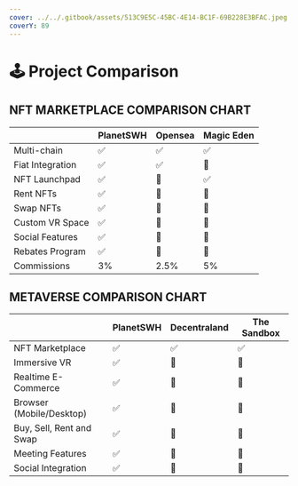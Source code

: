 ```yaml
---
cover: ../../.gitbook/assets/513C9E5C-45BC-4E14-BC1F-69B228E3BFAC.jpeg
coverY: 89
---
```


# 🕹 Project Comparison

## NFT MARKETPLACE COMPARISON CHART

|                  | PlanetSWH | Opensea | Magic Eden |
| ---------------- | --------- | ------- | ---------- |
| Multi-chain      | ✅         | ✅       | ✅          |
| Fiat Integration | ✅         | ✅       | 🚫         |
| NFT Launchpad    | ✅         | 🚫      | ✅          |
| Rent NFTs        | ✅         | 🚫      | 🚫         |
| Swap NFTs        | ✅         | 🚫      | 🚫         |
| Custom VR Space  | ✅         | 🚫      | 🚫         |
| Social Features  | ✅         | 🚫      | 🚫         |
| Rebates Program  | ✅         | 🚫      | 🚫         |
| Commissions      | 3%        | 2.5%    | 5%         |

## METAVERSE COMPARISON CHART

|                          | PlanetSWH | Decentraland | The Sandbox |
| ------------------------ | --------- | ------------ | ----------- |
| NFT Marketplace          | ✅         | ✅            | ✅           |
| Immersive VR             | ✅         | 🚫           | 🚫          |
| Realtime E-Commerce      | ✅         | 🚫           | 🚫          |
| Browser (Mobile/Desktop) | ✅         | 🚫           | 🚫          |
| Buy, Sell, Rent and Swap | ✅         | 🚫           | 🚫          |
| Meeting Features         | ✅         | 🚫           | 🚫          |
| Social Integration       | ✅         | 🚫           | 🚫          |

